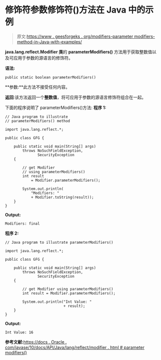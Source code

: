 # 修饰符参数修饰符()方法在 Java 中的示例

> 原文:[https://www . geesforgeks . org/modifiers-parameter modifiers-method-in-Java-with-examples/](https://www.geeksforgeeks.org/modifiers-parametermodifiers-method-in-java-with-examples/)

**java.lang.reflect.Modifier 类**的 **parameterModifiers()** 方法用于获取整数值以及可应用于参数的源语言的修饰符。

**语法:**

```
public static boolean parameterModifiers()

```

**参数:**此方法不接受任何内容。

**返回**:该方法返回一个**整数值**，将可应用于参数的源语言修饰符组合在一起。

下面的程序说明了 parameterModifiers()方法:
**程序 1:**

```
// Java program to illustrate
// parameterModifiers() method

import java.lang.reflect.*;

public class GFG {

    public static void main(String[] args)
        throws NoSuchFieldException,
               SecurityException
    {

        // get Modifier
        // using parameterModifiers()
        int result
            = Modifier.parameterModifiers();

        System.out.println(
            "Modifiers: "
            + Modifier.toString(result));
    }
}
```

**Output:**

```
Modifiers: final

```

**程序 2:**

```
// Java program to illustrate parameterModifiers()

import java.lang.reflect.*;

public class GFG {

    public static void main(String[] args)
        throws NoSuchFieldException,
               SecurityException
    {

        // get Modifier using parameterModifiers()
        int result = Modifier.parameterModifiers();

        System.out.println("Int Value: "
                           + result);
    }
}
```

**Output:**

```
Int Value: 16

```

**参考文献:**[https://docs . Oracle . com/javase/10/docs/API/Java/lang/reflect/modifier . html # parameter modifiers()](https://docs.oracle.com/javase/10/docs/api/java/lang/reflect/Modifier.html#parameterModifiers--)